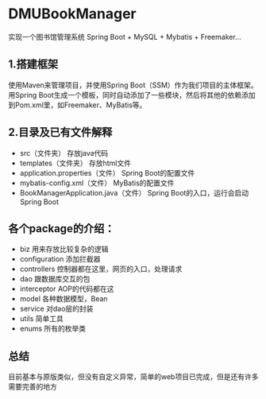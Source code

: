 # DMUBookManager
实现一个图书馆管理系统 Spring Boot + MySQL + Mybatis + Freemaker...
## 1.搭建框架
使用Maven来管理项目，并使用Spring Boot（SSM）作为我们项目的主体框架。
用Spring Boot生成一个模板，同时自动添加了一些模块，然后将其他的依赖添加到Pom.xml里，如Freemaker、MyBatis等。

## 2.目录及已有文件解释
* src（文件夹） 存放java代码
* templates（文件夹） 存放html文件
* application.properties（文件） Spring Boot的配置文件
* mybatis-config.xml（文件） MyBatis的配置文件
* BookManagerApplication.java（文件） Spring Boot的入口，运行会启动Spring Boot

## 各个package的介绍：
* biz 用来存放比较复杂的逻辑
* configuration 添加拦截器
* controllers 控制器都在这里，网页的入口，处理请求
* dao 跟数据库交互的包
* interceptor AOP的代码都在这
* model 各种数据模型，Bean
* service 对dao层的封装
* utils 简单工具
* enums 所有的枚举类

## 总结
目前基本与原版类似，但没有自定义异常，简单的web项目已完成，但是还有许多需要完善的地方
